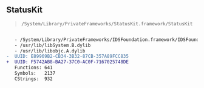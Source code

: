 ## StatusKit

> `/System/Library/PrivateFrameworks/StatusKit.framework/StatusKit`

```diff

   - /System/Library/PrivateFrameworks/IDSFoundation.framework/IDSFoundation
   - /usr/lib/libSystem.B.dylib
   - /usr/lib/libobjc.A.dylib
-  UUID: E89969B2-CB34-3B32-87CB-357A89FCC835
+  UUID: F5742AB8-BA27-37C0-AC0F-7167025748DE
   Functions: 641
   Symbols:   2137
   CStrings:  932

```
